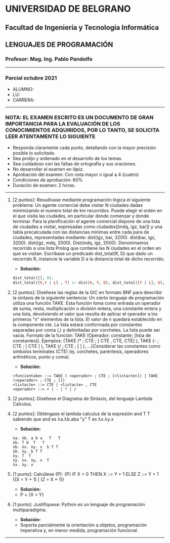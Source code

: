 # UNIVERSIDAD DE BELGRANO

## Facultad de Ingeniería y Tecnología Informática

## LENGUAJES DE PROGRAMACIÓN

### Profesor: Mag. Ing. Pablo Pandolfo

---

### Parcial octubre 2021

* ALUMNO:  
* LU:
* CARRERA:

---

### NOTA: EL EXAMEN ESCRITO ES UN DOCUMENTO DE GRAN IMPORTANCIA PARA LA EVALUACIÓN DE LOS CONOCIMIENTOS ADQUIRIDOS, POR LO TANTO, SE SOLICITA LEER ATENTAMENTE LO SIGUIENTE

* Responda claramente cada punto, detallando con la mayor precisión posible lo solicitado.
* Sea prolijo y ordenado en el desarrollo de los temas.
* Sea cuidadoso con las faltas de ortografía y sus oraciones.
* No desarrollar el examen en lápiz.
* Aprobación del examen: Con nota mayor o igual a 4 (cuatro)
* Condiciones de aprobación: 60%
* Duración de examen: 2 horas.

---

1. [2 puntos]: Resuélvase mediante programación lógica el siguiente problema: Un agente comercial debe visitar N ciudades dadas minimizando el numero total de km recorridos. Puede elegir el orden en el que visita las ciudades, en particular donde comenzar y donde terminar. Para la planificación el agente comercial dispone de una lista de ciudades a visitar, expresadas como ciudades([mdq, igz, bar]) y una tabla precalculada con las distancias mínimas entre cada para de ciudades, representadas mediante: dist(igz, bar, 3200). dist(bar, igz, 3200). dist(igz, mdq, 2000). Dist(mdq, igz, 2000). Denominamos recorrido a una lista Prolog que contiene las N ciudades en el orden en que se visitan. Escríbase un predicado dist_total(R, D) que dado un recorrido R, instancie la variable D a la distancia total de dicho recorrido.

    * **Solución:**

    ```prolog
    dist_total([], 0).
    dist_total([X,Y | L] , T) :- dist(X, Y, D), dist_total([Y | L], U), T is D+U.
    ```

1. [2 puntos]: Diséñese las reglas de la GIC en formato BNF para describir la sintaxis de la siguiente sentencia: Un cierto lenguaje de programación utiliza una función TAKE. Esta función toma como entrada un operador de suma, resta, multiplicación o división entera, una constante entera y una lista, devolviendo el valor que resulta de aplicar el operador a los primeros "n" elementos de la lista. El valor de n quedará establecido en la componente cte. La lista estará conformada por constantes separadas por coma (,) y delimitadas por corchetes. La lista puede ser vacía. Formato de la función: TAKE (Operador; constante; [lista de constantes]). Ejemplos:
{TAKE (* ; CTE ; [ CTE , CTE, CTE] ), TAKE (- ; CTE ; [ CTE ] ), TAKE (/ ; CTE ; [ ] ), ...}Considerar las constantes como símbolos terminales (CTE) (ej. corchetes, paréntesis, operadores aritméticos, punto y coma).

    * **Solución:**

    ```grammar
    <funciontake> ::= TAKE ( <operador> ; CTE ; [<listacte>]) | TAKE (<operador> ; CTE ; [])
    <listacte> ::= CTE | <listacte> , CTE
    <operador> ::= + | - | * | /
    ```

1. [2 puntos]: Diséñese el Diagrama de Sintaxis, del lenguaje Lambda Calculus.

1. [2 puntos]: Obténgase el lambda calculus de la expresión and T T sabiendo que and es λa.λb.aba "y" T es λx.λy.x

    * **Solución:**

    ```plain
    λa. λb. a b a   T   T
    λb. T b  T   T
    λb. λx. λy. x  b T T
    λb. λy. b T T 
    λy. T  T
    λy. λx. λy. x  T
    λx. λy. x    
    ```

1. [1 punto]: Calcúlese {P}: {P} IF X = 0 THEN X ::= Y + 1 ELSE Z ::= Y + 1 {(X = Y + 1) | (Z = X + 1)}

    * **Solución:**
    * P = {X = Y}

1. [1 punto]: Justifíquese: Python es un lenguaje de programación multiparadigma.

    * **Solución:**
    * Soporta parcialmente la orientación a objetos, programación imperativa y, en menor medida, programación funcional.

---
